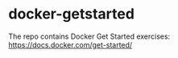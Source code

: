 # docker-getstarted
The repo contains Docker Get Started exercises: https://docs.docker.com/get-started/
